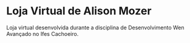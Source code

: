 # Loja Virtual de Alison Mozer

Loja virtual desenvolvida durante a disciplina de Desenvolvimento Wen Avançado no Ifes Cachoeiro.
